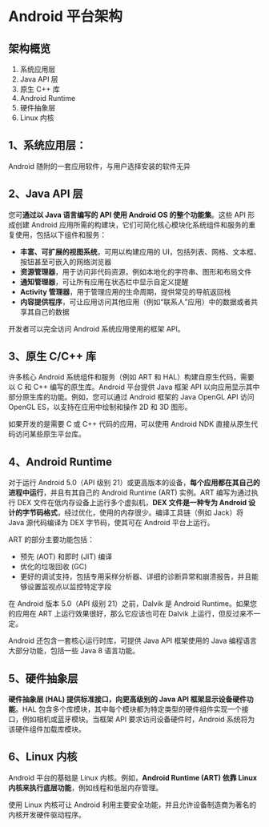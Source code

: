 # Android 平台架构

## 架构概览

1. 系统应用层
2. Java API 层
3. 原生 C++ 库
4. Android Runtime
5. 硬件抽象层
6. Linux 内核

## 1、系统应用层：

Android 随附的一套应用软件，与用户选择安装的软件无异

## 2、Java API 层

您可**通过以 Java 语言编写的 API 使用 Android OS 的整个功能集**。这些 API 形成创建 Android 应用所需的构建块，它们可简化核心模块化系统组件和服务的重复使用，包括以下组件和服务：
* **丰富、可扩展的视图系统**，可用以构建应用的 UI，包括列表、网格、文本框、按钮甚至可嵌入的网络浏览器
* **资源管理器**，用于访问非代码资源，例如本地化的字符串、图形和布局文件
* **通知管理器**，可让所有应用在状态栏中显示自定义提醒
* **Activity 管理器**，用于管理应用的生命周期，提供常见的导航返回栈
* **内容提供程序**，可让应用访问其他应用（例如“联系人”应用）中的数据或者共享其自己的数据

开发者可以完全访问 Android 系统应用使用的框架 API。

## 3、原生 C/C++ 库

许多核心 Android 系统组件和服务（例如 ART 和 HAL）构建自原生代码，需要以 C 和 C++ 编写的原生库。Android 平台提供 Java 框架 API 以向应用显示其中部分原生库的功能。例如，您可以通过 Android 框架的 Java OpenGL API 访问 OpenGL ES，以支持在应用中绘制和操作 2D 和 3D 图形。

如果开发的是需要 C 或 C++ 代码的应用，可以使用 Android NDK 直接从原生代码访问某些原生平台库。

## 4、Android Runtime

对于运行 Android 5.0（API 级别 21）或更高版本的设备，**每个应用都在其自己的进程中运行**，并且有其自己的 Android Runtime (ART) 实例。ART 编写为通过执行 DEX 文件在低内存设备上运行多个虚拟机，**DEX 文件是一种专为 Android 设计的字节码格式**，经过优化，使用的内存很少。编译工具链（例如 Jack）将 Java 源代码编译为 DEX 字节码，使其可在 Android 平台上运行。

ART 的部分主要功能包括：

* 预先 (AOT) 和即时 (JIT) 编译
* 优化的垃圾回收 (GC)
* 更好的调试支持，包括专用采样分析器、详细的诊断异常和崩溃报告，并且能够设置监视点以监控特定字段

在 Android 版本 5.0（API 级别 21）之前，Dalvik 是 Android Runtime。如果您的应用在 ART 上运行效果很好，那么它应该也可在 Dalvik 上运行，但反过来不一定。

Android 还包含一套核心运行时库，可提供 Java API 框架使用的 Java 编程语言大部分功能，包括一些 Java 8 语言功能。

## 5、硬件抽象层

**硬件抽象层 (HAL) 提供标准接口，向更高级别的 Java API 框架显示设备硬件功能**。HAL 包含多个库模块，其中每个模块都为特定类型的硬件组件实现一个接口，例如相机或蓝牙模块。当框架 API 要求访问设备硬件时，Android 系统将为该硬件组件加载库模块。

## 6、Linux 内核

Android 平台的基础是 Linux 内核。例如，**Android Runtime (ART) 依靠 Linux 内核来执行底层功能**，例如线程和低层内存管理。

使用 Linux 内核可让 Android 利用主要安全功能，并且允许设备制造商为著名的内核开发硬件驱动程序。